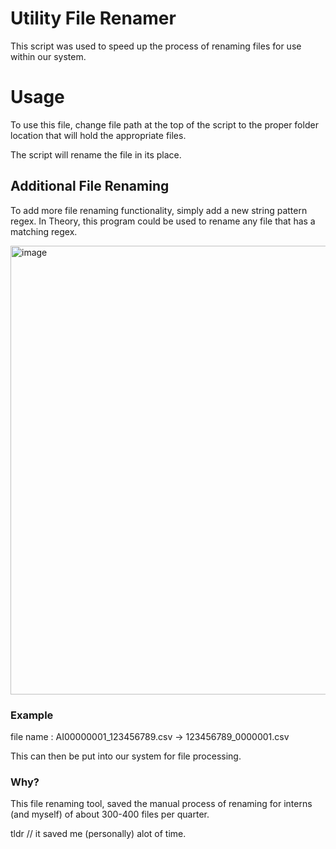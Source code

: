 # Utility File Renamer


This script was used to speed up the process of renaming files for use within our system.

# Usage
To use this file, change file path at the top of the script to the proper folder location that will hold the appropriate files. 

The script will rename the file in its place. 

## Additional File Renaming
To add more file renaming functionality, simply add a new string pattern regex. In Theory, this program could be used to rename any file that has a matching regex.

<img width="718" alt="image" src="https://user-images.githubusercontent.com/10816901/180277984-3ed445f0-30b9-4670-a948-c01108f6a88d.png">

### Example

file name : AI00000001_123456789.csv -> 123456789_0000001.csv

This can then be put into our system for file processing. 

### Why?
This file renaming tool, saved the manual process of renaming for interns (and myself) of about 300-400 files per quarter. 

tldr // it saved me (personally) alot of time.


